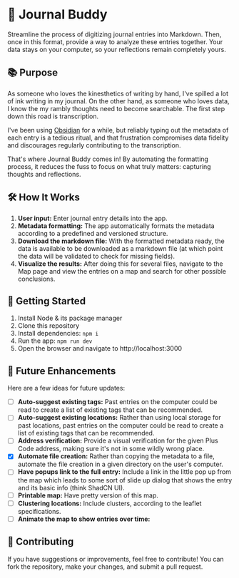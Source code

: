 # 📝 Journal Buddy

Streamline the process of digitizing journal entries into Markdown. Then, once in this format, provide a way to analyze these entries together. Your data stays on your computer, so your reflections remain completely yours.

## 📚 Purpose

As someone who loves the kinesthetics of writing by hand, I've spilled a lot of ink writing in my journal. On the other hand, as someone who loves data, I know the my rambly thoughts need to become searchable. The first step down this road is transcription.

I've been using [Obsidian](https://obsidian.md/) for a while, but reliably typing out the metadata of each entry is a tedious ritual, and that frustration compromises data fidelity and discourages regularly contributing to the transcription.

That's where Journal Buddy comes in! By automating the formatting process, it reduces the fuss to focus on what truly matters: capturing thoughts and reflections.

## 🛠️ How It Works

1. **User input:** Enter journal entry details into the app.
2. **Metadata formatting:** The app automatically formats the metadata according to a predefined and versioned structure.
3. **Download the markdown file:** With the formatted metadata ready, the data is available to be downloaded as a markdown file (at which point the data will be validated to check for missing fields).
4. **Visualize the results:** After doing this for several files, navigate to the Map page and view the entries on a map and search for other possible conclusions.

## 🚀 Getting Started

1. Install Node & its package manager
2. Clone this repository
3. Install dependencies: `npm i`
4. Run the app: `npm run dev`
5. Open the browser and navigate to http://localhost:3000

## 🎯 Future Enhancements

Here are a few ideas for future updates:

- [ ] **Auto-suggest existing tags:** Past entries on the computer could be read to create a list of existing tags that can be recommended.
- [ ] **Auto-suggest existing locations:** Rather than using local storage for past locations, past entries on the computer could be read to create a list of existing tags that can be recommended.
- [ ] **Address verification:** Provide a visual verification for the given Plus Code address, making sure it's not in some wildly wrong place.
- [x] **Automate file creation:** Rather than copying the metadata to a file, automate the file creation in a given directory on the user's computer.
- [ ] **Have popups link to the full entry:** Include a link in the little pop up from the map which leads to some sort of slide up dialog that shows the entry and its basic info (think ShadCN UI).
- [ ] **Printable map:** Have pretty version of this map.
- [ ] **Clustering locations:** Include clusters, according to the leaflet specifications.
- [ ] **Animate the map to show entries over time:**

## 🤝 Contributing

If you have suggestions or improvements, feel free to contribute! You can fork the repository, make your changes, and submit a pull request.
